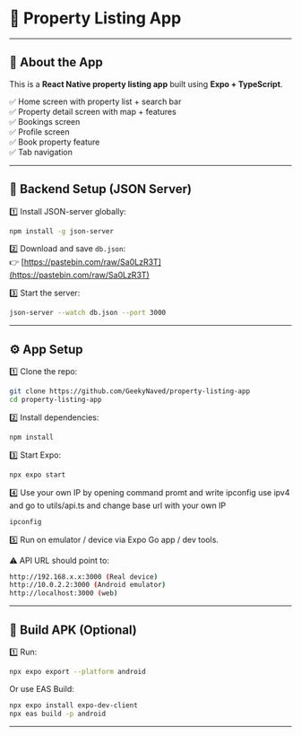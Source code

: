 # 📱 Property Listing App

---

## 🚀 About the App

This is a **React Native property listing app** built using **Expo + TypeScript**.

✅ Home screen with property list + search bar\
✅ Property detail screen with map + features\
✅ Bookings screen\
✅ Profile screen\
✅ Book property feature\
✅ Tab navigation

---

## 📡 Backend Setup (JSON Server)

1️⃣ Install JSON-server globally:

```bash
npm install -g json-server
```

2️⃣ Download and save `db.json`:\
👉 [https://pastebin.com/raw/Sa0LzR3T](https://pastebin.com/raw/Sa0LzR3T)

3️⃣ Start the server:

```bash
json-server --watch db.json --port 3000
```

---

## ⚙️ App Setup

1️⃣ Clone the repo:

```bash
git clone https://github.com/GeekyNaved/property-listing-app
cd property-listing-app
```

2️⃣ Install dependencies:

```bash
npm install
```

3️⃣ Start Expo:

```bash
npx expo start
```

4️⃣ Use your own IP by opening command promt and write ipconfig use ipv4 and go to utils/api.ts and change base url with your own IP

``` bash
ipconfig
```
5️⃣ Run on emulator / device via Expo Go app / dev tools.

⚠️ API URL should point to:

```bash
http://192.168.x.x:3000 (Real device)
http://10.0.2.2:3000 (Android emulator)
http://localhost:3000 (web)
```

---

## 📲 Build APK (Optional)

1️⃣ Run:

```bash
npx expo export --platform android
```

Or use EAS Build:

```bash
npx expo install expo-dev-client
npx eas build -p android
```

---

